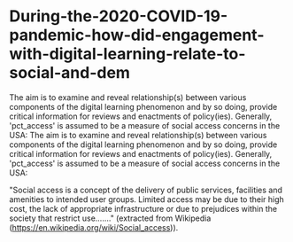# During-the-2020-COVID-19-pandemic-how-did-engagement-with-digital-learning-relate-to-social-and-dem
The aim is to examine and reveal relationship(s) between various components of the digital learning phenomenon and by so doing, provide critical information for reviews and enactments of policy(ies). Generally, 'pct_access' is assumed to be a measure of social access concerns in the USA:
The aim is to examine and reveal relationship(s) between various components of the digital learning phenomenon and by so doing, provide critical information for reviews and enactments of policy(ies). Generally, 'pct_access' is assumed to be a measure of social access concerns in the USA:

"Social access is a concept of the delivery of public services, facilities and amenities to intended user groups. Limited access may be due to their high cost, the lack of appropriate infrastructure or due to prejudices within the society that restrict use......." (extracted from Wikipedia (https://en.wikipedia.org/wiki/Social_access)).
